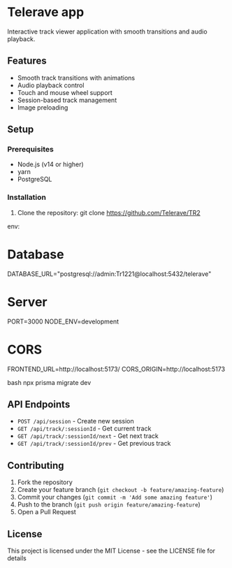 # Telerave app

Interactive track viewer application with smooth transitions and audio playback.

## Features
- Smooth track transitions with animations
- Audio playback control
- Touch and mouse wheel support
- Session-based track management
- Image preloading

## Setup

### Prerequisites
- Node.js (v14 or higher)
- yarn
- PostgreSQL

### Installation

1. Clone the repository:  git clone https://github.com/Telerave/TR2



env:

# Database
DATABASE_URL="postgresql://admin:Tr1221@localhost:5432/telerave"
# Server
PORT=3000
NODE_ENV=development

# CORS
FRONTEND_URL=http://localhost:5173/
CORS_ORIGIN=http://localhost:5173



bash
npx prisma migrate dev



## API Endpoints

- `POST /api/session` - Create new session
- `GET /api/track/:sessionId` - Get current track
- `GET /api/track/:sessionId/next` - Get next track
- `GET /api/track/:sessionId/prev` - Get previous track

## Contributing

1. Fork the repository
2. Create your feature branch (`git checkout -b feature/amazing-feature`)
3. Commit your changes (`git commit -m 'Add some amazing feature'`)
4. Push to the branch (`git push origin feature/amazing-feature`)
5. Open a Pull Request

## License

This project is licensed under the MIT License - see the LICENSE file for details


